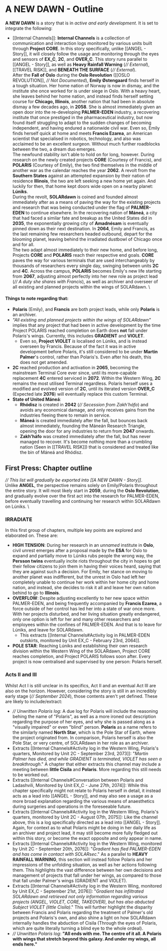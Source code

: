 # A NEW DAWN - Outline
**A NEW DAWN** is a story that is in *active and early development*. It is set to integrate the following:
- [[Internal Channels]]: **Internal Channels** is a collection of communication and interaction logs monitored by various units built through **Project CORE**. In this story specifically, unlike [[ANGEL - Story]], it will closely follow the usage and monitoring through the eyes and sensors of **EX_C**, **2C**, and **OVER_C**. 
This story runs parallel to [[ANGEL - Story]], as well as **Heavy Rainfall Warning** (*// External*), [[TRAVEL RISK]], and **BENEATH THE SURFACE** (*// External*). \
After the **Fall of Oslo** during the **Oslo Revolution** ([[OSLO REVOLUTION]], *// Not Documented*), **Emily Østengaard** finds herself in a tough situation. Her home nation of Norway is now in dismay, and the institute she once worked for is under siege in Oslo. With a heavy heart, she leaves behind her home nation, and instead finds herself setting course for **Chicago, Illinois**, another nation that had been in absolute dismay a few decades ago, in **2058**. She is almost immediately given an open door into the re-developing **PALMER-EDEN** industry, a recovering institute that once prestiged in the pharmaceutical industry, but now found itself struggling to adapt to the sudden changes of becoming independent, and having endured a nationwide civil war. Even so, Emily finds herself quick at home and meets **Francis Ezarea**, an American scientist that specialised in robotics, technology, and also was acclaimed to be an excellent surgeon. Without much further roadblocks between the two, a dream duo emerges. \
The newfound stability isn't able to hold on for long, however. During research on the newly created projects **CORE** (Courtesy of Francis), and **POLARIS** (Courtesy of Emily), the two find themselves in the middle of another war as the calendar reaches the year **2062**. A revolt from the **Southern States** against an attempted expansion by their nation of residence **Illinois**, the two are left seeking a new home yet again. And luckily for then, that home kept doors wide open on a nearby planet: **Lúniks**. \
During the revolt, **SOLARdawn** is coined and founded almost immediately after as a means of paving the way for the existing projects and research that was being conducted under the flag of **PALMER-EDEN** to continue elsewhere. In the recovering nation of **Máneá**, a city that had faced a similar fate and breakup as the United States did in **2035**, the exponentially growing city of **Amadnésam** is eventually pinned down as their next destination. In **2064**, Emily and Francis, as the last remaining few researchers headed outbound, depart for the blooming planet, leaving behind the irradiated dustbowl of Chicago once and for all. \
The two adapt almost immediately to their new home, and before long, Projects **CORE** and **POLARIS** reach their respective end goals. **CORE** paves the way for various terminals that are used interchangeably by thousands of researchers every single day, swinging between units **2C** and **4C**. Across the campus, **POLARIS** becomes Emily's new life starting from **2067**, adjusting almost perfectly into her new role as project lead (*// A duty she shares with Francis*), as well as archiver and overseer of all existing and planned projects within the wings of SOLARdawn. \
#### Things to note regarding that: 
- **Polaris** (Emily), and **Francis** are both project leads, while only **Polaris** is an archiver. 
- *"All existing and planned projects within the wings of SOLARdawn"* implies that any project that had been in active development by the time Project POLARIS reached completion on Earth does **not** fall under Polaris's wings. Currently, this includes **GRADIENT** and **VIOLET**.
	- Even so, **Project VIOLET** *is* localised on Lúniks, and is instead overseen by Francis. Because of the fact it was in active development before Polaris, it's still considered to be under **Martin Palmer**'s control, rather than Polaris's. Even after his death, this does not get amended.
- **2C** reached production and activation in **2065**, becoming the mainstream Terminal Core ever since, until its more-capable replacement **4C** entered serviced in **2072**. Within the Western Wing, **2C** remains the most utilised Terminal regardless. Polaris herself uses a modified and evolved version of **2C**, until its iterated version **OVER_C** (Expected late **2076**) will eventually replace this custom Terminal.
- **State of United Máneá**: 
	- **Rhódisz** is created in **2042** (*// Secession from Zakh'háfo*) and avoids any economical damage, and only receives gains from the industries fleeing there to remain in service. 
	- **Máneá** is created immediately after the fall, but bounces back almost immediately, founding the Máneán Research Triangle, opening the door for any industries to return from **2047** onwards.
	- **Zakh'háfo** was created immediately after the fall, but has never managed to recover. It's become nothing more than a crumbling nation (Seen in [[TRAVEL RISK]]) that is considered and treated like the bin of Máneá and Rhódisz.

## First Press: Chapter outline
*// This list will gradually be exported into [[A NEW DAWN - Story]]*. \
Unlike **ANGEL**, the perspective remains solely on Emily/Polaris throughout the entire story. It will most likely start in **2059**, during the **Oslo Revolution**, and gradually evolve over the first act into the research for PALMER-EDEN, before eventually travelling and continuing her research within SOLARdawn on Lúniks. \
### IRRADIATE
In this first group of chapters, multiple key points are explored and elaborated on. These are:
- **HIGH TENSION**: During her research in an *unnamed* institute in **Oslo**, civil unrest emerges after a proposal made by the **ESA** for Oslo to expand and partially move to Lúniks rubs people the wrong way, the **Persson twins** eventually incite riots throughout the city in hopes to get their fellow citizens to join them in having their voices heard, saying that they are against such a decision. For Emily, her stance on moving to another planet was indifferent, but the unrest in Oslo had left her completely unable to continue her work within her home city and home nation, and instead, she decides to risk it all and leave her own nation behind to go to **Illinois**. 
- **OVERFLOW**: Despite adjusting excellently to her new space within PALMER-EDEN, and being frequently accompanied by **Francis Ezarea**, a force outside of her control has led her into a state of war once more. With her projects disturbed, and her living situation greatly endangered, only one option is left for her and many other researchers and employees within the confines of PALMER-EDEN. And that is to leave for Lúniks, and leave for SOLARdawn.
	- This extracts [[Internal Channels#Activity log in PALMER-EDEN outskirts, monitored by Unit EX_C - February 23rd, 2064]].
- **POLE STAR**: Reaching Lúniks and establishing their own research division within the Western Wing of the SOLARdawn, Project CORE reaches completion, and Project POLARIS follows soon after. Every project is now centralised and supervised by one person: Polaris herself. 
### Acts II and III
Whilst Act I is still unclear in its specifics, Act II and an eventual Act III are also on the horizon. However, considering the story is still in an incredibly early stage (*// September 2024*), those contents aren't yet defined. These are likely to include/extract:
- *// Unwritten Polaris log*: A due log for Polaris will include the reasoning behing the name of "Polaris", as well as a more ironed out description regarding the purpose of her eyes, and why she is passed along as a "visually impaired" or even "blind" person. **Polaris** as a name refers to the similarly named **North Star**, which is the Pole Star of Earth, where the project originated from. In comparison, Polaris herself is also the Pole Star, or very centre, of SOLARdawn in her role as an archiver. 
- Extracts [[Internal Channels#Activity log in the Western Wing, Polaris's quarters, Monitored by Unit 2C - September 23rd, 2073]]: "*Martin Palmer has died, and while GRADIENT is terminated, VIOLET has seen a breakthrough*." A chapter that either extracts this channel may include a meeting between **little Cisila** and **Polaris**. More regarding this still needs to be worked out.
- Extracts [[Internal Channels#Conversation between Polaris and Ladashvili, Monitored by Unit EX_C - June 27th, 2074]]: While this chapter specifically might not relate to Polaris herself in detail, it instead acts as a lead into [[ANGEL - Story]], and may also see a usage as a more broad explanation regarding the various means of anaesthetics during surgeries and operations in the foreseeable future.
- Extracts [[Internal Channels#Activity log in the Western Wing, Polaris's quarters, monitored by Unit 2C - August 07th, 2075]]: Like the channel above, this is a log specifically directed as a lead into [[ANGEL - Story]]. Again, for context as to what Polaris might be doing in her daily life as an archiver and project lead, it may still become more fully fledged out within this story, or become the exact opposite and only appear in name.
- Extracts [[Internal Channels#Activity log in the Western Wing, monitored by Unit 2C - September 20th, 2076]]: "*Gradient has fled PALMER-EDEN and has come in contact with SOLARsec*." As a parallel to **HEAVY RAINFALL WARNING**, this section will instead follow Polaris and her impressions of the unfolding situation, as well as her actions following them. This highlights the vast difference between her own decisions and management of projects that fall under her wings, as compared to those that fall under Palmer's wings (GRADIENT and VIOLET).
- Extracts [[Internal Channels#Activity log in the Western Wing, monitored by Unit EX_C - September 21st, 2076]]: "*Gradient has infiltrated SOLARdawn and retrieved not only information regarding various projects (ANGEL, VIOLET, CORE, TAKEOVER), but has also abducted Subject VIOLET (little Cisila)*." This will further highlight the disparity between Francis and Polaris regarding the treatment of Palmer's old projects and Polaris's own, and also shine a light on how SOLARdawn internally handles the abduction of Cisila (Through the eyes of Polaris, which are quite literally turning a blind eye to the whole ordeal).
- *// Unwritten Polaris log*: **"All ends with me. The centre of it all. A Polaris with wings that stretch beyond this galaxy. And under my wings, all ends here."**